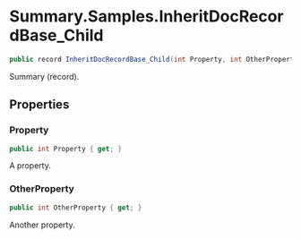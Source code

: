 # Summary.Samples.InheritDocRecordBase_Child
```cs
public record InheritDocRecordBase_Child(int Property, int OtherProperty) : InheritDocRecordBase(Property)
```

Summary (record).

## Properties
### Property
```cs
public int Property { get; }
```

A property.

### OtherProperty
```cs
public int OtherProperty { get; }
```

Another property.

